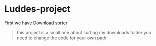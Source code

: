 # Luddes-project

First we have Download sorter
> this project is a small one about sorting my downloads folder
> you need to change the code for your own path
